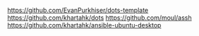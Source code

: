 https://github.com/EvanPurkhiser/dots-template
https://github.com/khartahk/dots
https://github.com/moul/assh
https://github.com/khartahk/ansible-ubuntu-desktop